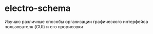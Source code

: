 # electro-schema

Изучаю различные способы организации графического интерфейса пользователя (GUI) и его прорисовки
